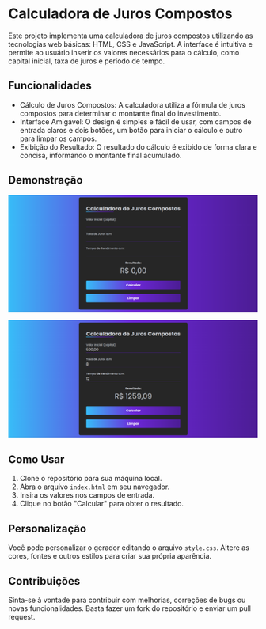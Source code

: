 # Calculadora de Juros Compostos

Este projeto implementa uma calculadora de juros compostos utilizando as tecnologias web básicas: HTML, CSS e JavaScript. A interface é intuitiva e permite ao usuário inserir os valores necessários para o cálculo, como capital inicial, taxa de juros e período de tempo.

## Funcionalidades

- Cálculo de Juros Compostos: A calculadora utiliza a fórmula de juros compostos para determinar o montante final do investimento.
- Interface Amigável: O design é simples e fácil de usar, com campos de entrada claros e dois botões, um botão para iniciar o cálculo e outro para limpar os campos.
- Exibição do Resultado: O resultado do cálculo é exibido de forma clara e concisa, informando o montante final acumulado.

## Demonstração

![Tela inicial](assets/img/tela_inicial.png)

![Resultado](assets/img/resultado.png)

## Como Usar

1. Clone o repositório para sua máquina local.
2. Abra o arquivo `index.html` em seu navegador.
3. Insira os valores nos campos de entrada.
4. Clique no botão "Calcular" para obter o resultado.

## Personalização

Você pode personalizar o gerador editando o arquivo `style.css`. Altere as cores, fontes e outros estilos para criar sua própria aparência.

## Contribuições
Sinta-se à vontade para contribuir com melhorias, correções de bugs ou novas funcionalidades. Basta fazer um fork do repositório e enviar um pull request.
